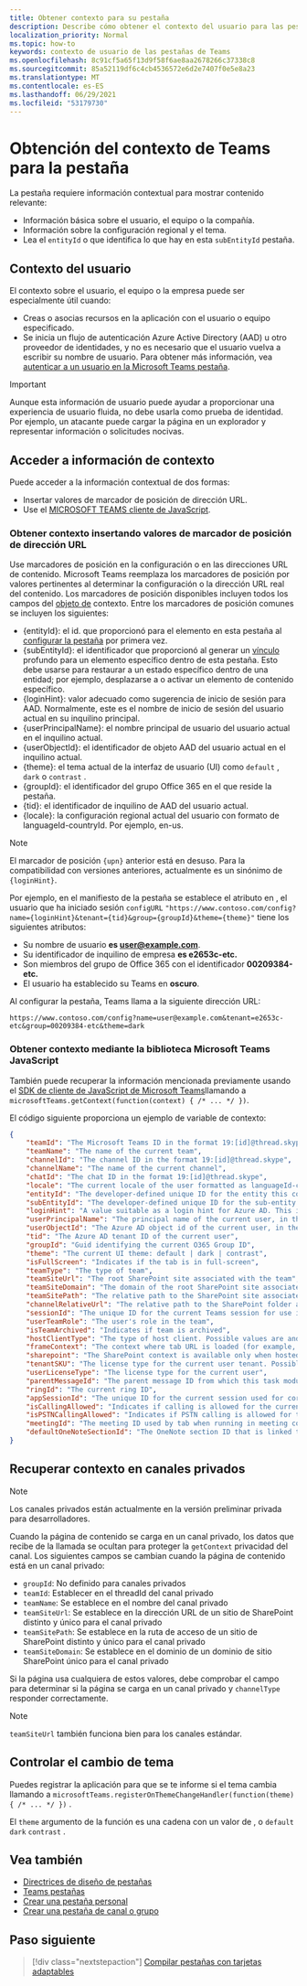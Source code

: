 ```yaml
---
title: Obtener contexto para su pestaña
description: Describe cómo obtener el contexto del usuario para las pestañas
localization_priority: Normal
ms.topic: how-to
keywords: contexto de usuario de las pestañas de Teams
ms.openlocfilehash: 8c91cf5a65f13d9f58f6ae8aa2678266c37338c8
ms.sourcegitcommit: 85a52119df6c4cb4536572e6d2e7407f0e5e8a23
ms.translationtype: MT
ms.contentlocale: es-ES
ms.lasthandoff: 06/29/2021
ms.locfileid: "53179730"
---
```

# <a name="get-context-for-your-tab"></a>Obtención del contexto de Teams para la pestaña

La pestaña requiere información contextual para mostrar contenido relevante:

* Información básica sobre el usuario, el equipo o la compañía.
* Información sobre la configuración regional y el tema.
* Lea el `entityId` o que identifica lo que hay en esta `subEntityId` pestaña.

## <a name="user-context"></a>Contexto del usuario

El contexto sobre el usuario, el equipo o la empresa puede ser especialmente útil cuando:

* Creas o asocias recursos en la aplicación con el usuario o equipo especificado.
* Se inicia un flujo de autenticación Azure Active Directory (AAD) u otro proveedor de identidades, y no es necesario que el usuario vuelva a escribir su nombre de usuario. Para obtener más información, vea [autenticar a un usuario en la Microsoft Teams pestaña](~/concepts/authentication/authentication.md).

> [!IMPORTANT]
> Aunque esta información de usuario puede ayudar a proporcionar una experiencia de usuario fluida, no debe usarla como prueba de identidad. Por ejemplo, un atacante puede cargar la página en un explorador y representar información o solicitudes nocivas.

## <a name="access-context-information"></a>Acceder a información de contexto

Puede acceder a la información contextual de dos formas:

* Insertar valores de marcador de posición de dirección URL.
* Use el [MICROSOFT TEAMS cliente de JavaScript](/javascript/api/overview/msteams-client).

### <a name="get-context-by-inserting-url-placeholder-values"></a>Obtener contexto insertando valores de marcador de posición de dirección URL

Use marcadores de posición en la configuración o en las direcciones URL de contenido. Microsoft Teams reemplaza los marcadores de posición por valores pertinentes al determinar la configuración o la dirección URL real del contenido. Los marcadores de posición disponibles incluyen todos los campos del [objeto de](/javascript/api/@microsoft/teams-js/microsoftteams.context?view=msteams-client-js-latest&preserve-view=true) contexto. Entre los marcadores de posición comunes se incluyen los siguientes:

* {entityId}: el id. que proporcionó para el elemento en esta pestaña al [configurar la pestaña](~/tabs/how-to/create-tab-pages/configuration-page.md) por primera vez.
* {subEntityId}: el identificador que proporcionó al generar un [vínculo](~/concepts/build-and-test/deep-links.md) profundo para un elemento específico dentro de esta pestaña. Esto debe usarse para restaurar a un estado específico dentro de una entidad; por ejemplo, desplazarse a o activar un elemento de contenido específico.
* {loginHint}: valor adecuado como sugerencia de inicio de sesión para AAD. Normalmente, este es el nombre de inicio de sesión del usuario actual en su inquilino principal.
* {userPrincipalName}: el nombre principal de usuario del usuario actual en el inquilino actual.
* {userObjectId}: el identificador de objeto AAD del usuario actual en el inquilino actual.
* {theme}: el tema actual de la interfaz de usuario (UI) como `default` , `dark` o `contrast` .
* {groupId}: el identificador del grupo Office 365 en el que reside la pestaña.
* {tid}: el identificador de inquilino de AAD del usuario actual.
* {locale}: la configuración regional actual del usuario con formato de languageId-countryId. Por ejemplo, en-us.

> [!NOTE]
> El marcador de posición `{upn}` anterior está en desuso. Para la compatibilidad con versiones anteriores, actualmente es un sinónimo de `{loginHint}`.

Por ejemplo, en el manifiesto de la pestaña se establece el atributo en , el usuario que ha iniciado sesión `configURL` `"https://www.contoso.com/config?name={loginHint}&tenant={tid}&group={groupId}&theme={theme}"` tiene los siguientes atributos:

* Su nombre de usuario **es user@example.com**.
* Su identificador de inquilino de empresa **es e2653c-etc.**
* Son miembros del grupo de Office 365 con el identificador **00209384-etc.**
* El usuario ha establecido su Teams en **oscuro**.

Al configurar la pestaña, Teams llama a la siguiente dirección URL:

`https://www.contoso.com/config?name=user@example.com&tenant=e2653c-etc&group=00209384-etc&theme=dark`

### <a name="get-context-by-using-the-microsoft-teams-javascript-library"></a>Obtener contexto mediante la biblioteca Microsoft Teams JavaScript

También puede recuperar la información mencionada previamente usando el [SDK de cliente de JavaScript de Microsoft Teams](/javascript/api/overview/msteams-client)llamando a `microsoftTeams.getContext(function(context) { /* ... */ })`.

El código siguiente proporciona un ejemplo de variable de contexto:

```json
{
    "teamId": "The Microsoft Teams ID in the format 19:[id]@thread.skype",
    "teamName": "The name of the current team",
    "channelId": "The channel ID in the format 19:[id]@thread.skype",
    "channelName": "The name of the current channel",
    "chatId": "The chat ID in the format 19:[id]@thread.skype",
    "locale": "The current locale of the user formatted as languageId-countryId (for example, en-us)",
    "entityId": "The developer-defined unique ID for the entity this content points to",
    "subEntityId": "The developer-defined unique ID for the sub-entity this content points to",
    "loginHint": "A value suitable as a login hint for Azure AD. This is usually the login name of the current user, in their home tenant",
    "userPrincipalName": "The principal name of the current user, in the current tenant",
    "userObjectId": "The Azure AD object id of the current user, in the current tenant",
    "tid": "The Azure AD tenant ID of the current user",
    "groupId": "Guid identifying the current O365 Group ID",
    "theme": "The current UI theme: default | dark | contrast",
    "isFullScreen": "Indicates if the tab is in full-screen",
    "teamType": "The type of team",
    "teamSiteUrl": "The root SharePoint site associated with the team",
    "teamSiteDomain": "The domain of the root SharePoint site associated with the team",
    "teamSitePath": "The relative path to the SharePoint site associated with the team",
    "channelRelativeUrl": "The relative path to the SharePoint folder associated with the channel",
    "sessionId": "The unique ID for the current Teams session for use in correlating telemetry data",
    "userTeamRole": "The user's role in the team",
    "isTeamArchived": "Indicates if team is archived",
    "hostClientType": "The type of host client. Possible values are android, ios, web, desktop, rigel",
    "frameContext": "The context where tab URL is loaded (for example, content, task, setting, remove, sidePanel)",
    "sharepoint": "The SharePoint context is available only when hosted in SharePoint",
    "tenantSKU": "The license type for the current user tenant. Possible values are enterprise, free, edu, unknown",
    "userLicenseType": "The license type for the current user",
    "parentMessageId": "The parent message ID from which this task module is launched",
    "ringId": "The current ring ID",
    "appSessionId": "The unique ID for the current session used for correlating telemetry data",
    "isCallingAllowed": "Indicates if calling is allowed for the current logged in user",
    "isPSTNCallingAllowed": "Indicates if PSTN calling is allowed for the current logged in user",
    "meetingId": "The meeting ID used by tab when running in meeting context",
    "defaultOneNoteSectionId": "The OneNote section ID that is linked to the channel"
}
```

## <a name="retrieve-context-in-private-channels"></a>Recuperar contexto en canales privados

> [!Note]
> Los canales privados están actualmente en la versión preliminar privada para desarrolladores.

Cuando la página de contenido se carga en un canal privado, los datos que recibe de la llamada se ocultan para proteger la `getContext` privacidad del canal. Los siguientes campos se cambian cuando la página de contenido está en un canal privado:

* `groupId`: No definido para canales privados
* `teamId`: Establecer en el threadId del canal privado
* `teamName`: Se establece en el nombre del canal privado
* `teamSiteUrl`: Se establece en la dirección URL de un sitio de SharePoint distinto y único para el canal privado
* `teamSitePath`: Se establece en la ruta de acceso de un sitio de SharePoint distinto y único para el canal privado
* `teamSiteDomain`: Se establece en el dominio de un dominio de sitio SharePoint único para el canal privado

Si la página usa cualquiera de estos valores, debe comprobar el campo para determinar si la página se carga en un canal privado y `channelType` responder correctamente.

> [!Note]
> `teamSiteUrl` también funciona bien para los canales estándar.

## <a name="handle-theme-change"></a>Controlar el cambio de tema

Puedes registrar la aplicación para que se te informe si el tema cambia llamando a `microsoftTeams.registerOnThemeChangeHandler(function(theme) { /* ... */ })` .

El `theme` argumento de la función es una cadena con un valor de , o `default` `dark` `contrast` .

## <a name="see-also"></a>Vea también

* [Directrices de diseño de pestañas](~/tabs/how-to/build-adaptive-card-tabs.md)
* [Teams pestañas](~/tabs/what-are-tabs.md)
* [Crear una pestaña personal](~/tabs/how-to/create-personal-tab.md)
* [Crear una pestaña de canal o grupo](~/tabs/how-to/create-channel-group-tab.md)

## <a name="next-step"></a>Paso siguiente

> [!div class="nextstepaction"]
> [Compilar pestañas con tarjetas adaptables](~/tabs/how-to/build-adaptive-card-tabs.md)